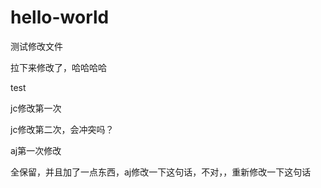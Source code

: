 # hello-world

测试修改文件

拉下来修改了，哈哈哈哈

test

jc修改第一次

jc修改第二次，会冲突吗？


aj第一次修改

全保留，并且加了一点东西，aj修改一下这句话，不对，，重新修改一下这句话

